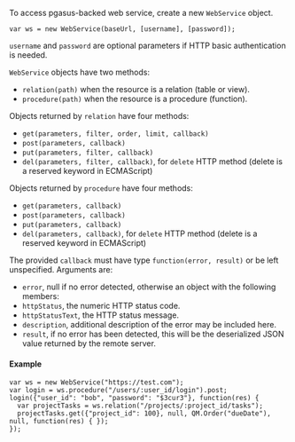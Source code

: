 To access pgasus-backed web service, create a new `WebService` object.

`var ws = new WebService(baseUrl, [username], [password]);`

`username` and `password` are optional parameters if HTTP basic authentication is needed.

`WebService` objects have two methods:
* `relation(path)` when the resource is a relation (table or view).
* `procedure(path)` when the resource is a procedure (function).

Objects returned by `relation` have four methods:
* `get(parameters, filter, order, limit, callback)`
* `post(parameters, callback)`
* `put(parameters, filter, callback)`
* `del(parameters, filter, callback)`, for `delete` HTTP method (delete is a reserved keyword in ECMAScript)

Objects returned by `procedure` have four methods:
* `get(parameters, callback)`
* `post(parameters, callback)`
* `put(parameters, callback)`
* `del(parameters, callback)`, for `delete` HTTP method (delete is a reserved keyword in ECMAScript)

The provided `callback` must have type `function(error, result)` or be left unspecified. Arguments are:
* `error`, null if no error detected, otherwise an object with the following members:
 * `httpStatus`, the numeric HTTP status code.
 * `httpStatusText`, the HTTP status message.
 * `description`, additional description of the error may be included here.
* `result`, if no error has been detected, this will be the deserialized JSON value returned by the remote server.

#### Example

```
var ws = new WebService("https://test.com");
var login = ws.procedure("/users/:user_id/login").post;
login({"user_id": "bob", "password": "$3cur3"}, function(res) {
  var projectTasks = ws.relation("/projects/:project_id/tasks");
  projectTasks.get({"project_id": 100}, null, QM.Order("dueDate"), null, function(res) { });
});
```
